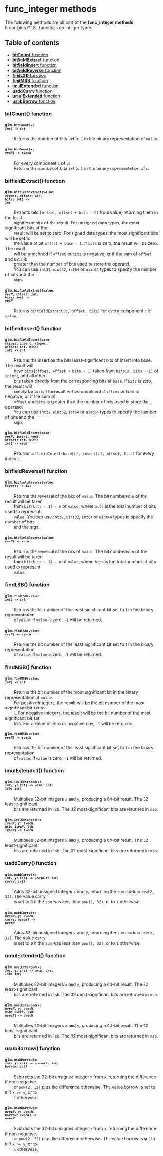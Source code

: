 [//]: # (generated using SlashBack 0.2.0)

  
# func\_integer methods  
The following methods are all part of the **func\_integer methods**\.  
It contains GLSL functions on integer types\.  
## Table of contents  
  
* [**bitCount** function](#bitcount-function)  
* [**bitfieldExtract** function](#bitfieldextract-function)  
* [**bitfieldInsert** function](#bitfieldinsert-function)  
* [**bitfieldReverse** function](#bitfieldreverse-function)  
* [**findLSB** function](#findlsb-function)  
* [**findMSB** function](#findmsb-function)  
* [**imulExtended** function](#imulextended-function)  
* [**uaddCarry** function](#uaddcarry-function)  
* [**umulExtended** function](#umulextended-function)  
* [**usubBorrow** function](#usubborrow-function)  
  
### bitCount\(\) function  
#### <code>glm.<code>**bitCount**(**v**: *int*) -\> *int*</code></code>  
&emsp;&emsp;Returns the number of bits set to ``` 1 ``` in the binary representation of ``` value ```\.  
  
#### <code>glm.<code>**bitCount**(**v**: *vecN*) -\> *ivecN*</code></code>  
&emsp;&emsp;For every component ``` c ``` of ``` v ```:  
&emsp;&emsp;Returns the number of bits set to ``` 1 ``` in the binary representation of ``` c ```\.  
  
### bitfieldExtract\(\) function  
#### <code>glm.<code>**bitfieldExtract**(**value**: *ctypes*, **offset**: *int*, **bits**: *int*) -\> *int*</code></code>  
&emsp;&emsp;Extracts bits ``` [offset, offset + bits - 1] ``` from value, returning them in the least  
&emsp;&emsp;significant bits of the result\. For unsigned data types, the most significant bits of the  
&emsp;&emsp;result will be set to zero\. For signed data types, the most significant bits will be set to  
&emsp;&emsp;the value of bit ``` offset + base - 1 ```\. If ``` bits ``` is zero, the result will be zero\. The result  
&emsp;&emsp;will be undefined if ``` offset ``` or ``` bits ``` is negative, or if the sum of ``` offset ``` and ``` bits ``` is  
&emsp;&emsp;greater than the number of bits used to store the operand\.  
&emsp;&emsp;You can use ``` int32 ```, ``` uint32 ```, ``` int64 ``` or ``` uint64 ``` types to specify the number of bits and the  
&emsp;&emsp;sign\.  
  
#### <code>glm.<code>**bitfieldExtract**(**value**: *vecN*, **offset**: *int*, **bits**: *int*) -\> *vecN*</code></code>  
&emsp;&emsp;Returns ``` bitfieldExtract(c, offset, bits) ``` for every component ``` c ``` of ``` value ```\.  
  
### bitfieldInsert\(\) function  
#### <code>glm.<code>**bitfieldInsert**(**base**: *ctypes*, **insert**: *ctypes*, **offset**: *int*, **bits**: *int*) -\> *int*</code></code>  
&emsp;&emsp;Returns the insertion the bits least\-significant bits of insert into base\. The result will  
&emsp;&emsp;have ``` bits[offset, offset + bits - 1] ``` taken from ``` bits[0, bits - 1] ``` of ``` insert ```, and all other  
&emsp;&emsp;bits taken directly from the corresponding bits of ``` base ```\. If ``` bits ``` is zero, the result will  
&emsp;&emsp;simply be ``` base ```\. The result will be undefined if ``` offset ``` or ``` bits ``` is negative, or if the sum of  
&emsp;&emsp;``` offset ``` and ``` bits ``` is greater than the number of bits used to store the operand\.  
&emsp;&emsp;You can use ``` int32 ```, ``` uint32 ```, ``` int64 ``` or ``` uint64 ``` types to specify the number of bits and the  
&emsp;&emsp;sign\.  
  
#### <code>glm.<code>**bitfieldInsert**(**base**: *vecN*, **insert**: *vecN*, **offset**: *int*, **bits**: *int*) -\> *vecN*</code></code>  
&emsp;&emsp;Returns ``` bitfieldInsert(base[i], insert[i], offset, bits) ``` for every index ``` i ```\.  
  
### bitfieldReverse\(\) function  
#### <code>glm.<code>**bitfieldReverse**(**value**: *ctypes*) -\> *int*</code></code>  
&emsp;&emsp;Returns the reversal of the bits of ``` value ```\. The bit numbered ``` n ``` of the result will be taken  
&emsp;&emsp;from ``` bit(bits - 1) - n ``` of ``` value ```, where ``` bits ``` is the total number of bits used to represent  
&emsp;&emsp;``` value ```\. You can use ``` int32 ```, ``` uint32 ```, ``` int64 ``` or ``` uint64 ``` types to specify the number of bits  
&emsp;&emsp;and the sign\.  
  
#### <code>glm.<code>**bitfieldReverse**(**value**: *vecN*) -\> *vecN*</code></code>  
&emsp;&emsp;Returns the reversal of the bits of ``` value ```\. The bit numbered ``` n ``` of the result will be taken  
&emsp;&emsp;from ``` bit(bits - 1) - n ``` of ``` value ```, where ``` bits ``` is the total number of bits used to represent  
&emsp;&emsp;``` value ```\.  
  
### findLSB\(\) function  
#### <code>glm.<code>**findLSB**(**value**: *int*) -\> *int*</code></code>  
&emsp;&emsp;Returns the bit number of the least significant bit set to ``` 1 ``` in the binary representation  
&emsp;&emsp;of ``` value ```\. If ``` value ``` is zero, ``` -1 ``` will be returned\.  
  
#### <code>glm.<code>**findLSB**(**value**: *vecN*) -\> *ivecN*</code></code>  
&emsp;&emsp;Returns the bit number of the least significant bit set to ``` 1 ``` in the binary representation  
&emsp;&emsp;of ``` value ```\. If ``` value ``` is zero, ``` -1 ``` will be returned\.  
  
### findMSB\(\) function  
#### <code>glm.<code>**findMSB**(**value**: *int*) -\> *int*</code></code>  
&emsp;&emsp;Returns the bit number of the most significant bit in the binary representation of ``` value ```\.  
&emsp;&emsp;For positive integers, the result will be the bit number of the most significant bit set to  
&emsp;&emsp;``` 1 ```\. For negative integers, the result will be the bit number of the most significant bit set  
&emsp;&emsp;to ``` 0 ```\. For a value of zero or negative one, ``` -1 ``` will be returned\.  
  
#### <code>glm.<code>**findMSB**(**value**: *vecN*) -\> *ivecN*</code></code>  
&emsp;&emsp;Returns the bit number of the least significant bit set to ``` 1 ``` in the binary representation  
&emsp;&emsp;of ``` value ```\. If ``` value ``` is zero, ``` -1 ``` will be returned\.  
  
### imulExtended\(\) function  
#### <code>glm.<code>**imulExtended**(**x**: *int*, **y**: *int*) -\> *(msb: int, lsb: int)*</code></code>  
&emsp;&emsp;Multiplies 32\-bit integers ``` x ``` and ``` y ```, producing a 64\-bit result\. The 32 least\-significant  
&emsp;&emsp;bits are returned in ``` lsb ```\. The 32 most\-significant bits are returned in ``` msb ```\.  
  
#### <code>glm.<code>**imulExtended**(**x**: *ivecN*, **y**: *ivecN*, **msb**: *ivecN*, **lsb**: *ivecN*) -\> *ivecN*</code></code>  
&emsp;&emsp;Multiplies 32\-bit integers ``` x ``` and ``` y ```, producing a 64\-bit result\. The 32 least\-significant  
&emsp;&emsp;bits are returned in ``` lsb ```\. The 32 most\-significant bits are returned in ``` msb ```\.  
  
### uaddCarry\(\) function  
#### <code>glm.<code>**uaddCarry**(**x**: *int*, **y**: *int*) -\> *(result: int, carry: int)*</code></code>  
&emsp;&emsp;Adds 32\-bit unsigned integer ``` x ``` and ``` y ```, returning the ``` sum ``` modulo ``` pow(2, 32) ```\. The value carry  
&emsp;&emsp;is set to ``` 0 ``` if the ``` sum ``` was less than ``` pow(2, 32) ```, or to ``` 1 ``` otherwise\.  
  
#### <code>glm.<code>**uaddCarry**(**x**: *uvecN*, **y**: *uvecN*, **carry**: *uvecN*) -\> *uvecN*</code></code>  
&emsp;&emsp;Adds 32\-bit unsigned integer ``` x ``` and ``` y ```, returning the ``` sum ``` modulo ``` pow(2, 32) ```\. The value carry  
&emsp;&emsp;is set to ``` 0 ``` if the ``` sum ``` was less than ``` pow(2, 32) ```, or to ``` 1 ``` otherwise\.  
  
### umulExtended\(\) function  
#### <code>glm.<code>**umulExtended**(**x**: *int*, **y**: *int*) -\> *(msb: int, lsb: int)*</code></code>  
&emsp;&emsp;Multiplies 32\-bit integers ``` x ``` and ``` y ```, producing a 64\-bit result\. The 32 least\-significant  
&emsp;&emsp;bits are returned in ``` lsb ```\. The 32 most\-significant bits are returned in ``` msb ```\.  
  
#### <code>glm.<code>**umulExtended**(**x**: *uvecN*, **y**: *uvecN*, **msb**: *uvecN*, **lsb**: *uvecN*) -\> *uvecN*</code></code>  
&emsp;&emsp;Multiplies 32\-bit integers ``` x ``` and ``` y ```, producing a 64\-bit result\. The 32 least\-significant  
&emsp;&emsp;bits are returned in ``` lsb ```\. The 32 most\-significant bits are returned in ``` msb ```\.  
  
### usubBorrow\(\) function  
#### <code>glm.<code>**usubBorrow**(**x**: *int*, **y**: *int*) -\> *(result: int, borrow: int)*</code></code>  
&emsp;&emsp;Subtracts the 32\-bit unsigned integer ``` y ``` from ``` x ```, returning the difference if non\-negative,  
&emsp;&emsp;or ``` pow(2, 32) ``` plus the difference otherwise\. The value borrow is set to ``` 0 ``` if ``` x >= y ```, or to  
&emsp;&emsp;``` 1 ``` otherwise\.  
  
#### <code>glm.<code>**usubBorrow**(**x**: *uvecN*, **y**: *uvecN*, **borrow**: *uvecN*) -\> *uvecN*</code></code>  
&emsp;&emsp;Subtracts the 32\-bit unsigned integer ``` y ``` from ``` x ```, returning the difference if non\-negative,  
&emsp;&emsp;or ``` pow(2, 32) ``` plus the difference otherwise\. The value borrow is set to ``` 0 ``` if ``` x >= y ```, or to  
&emsp;&emsp;``` 1 ``` otherwise\.  
  
